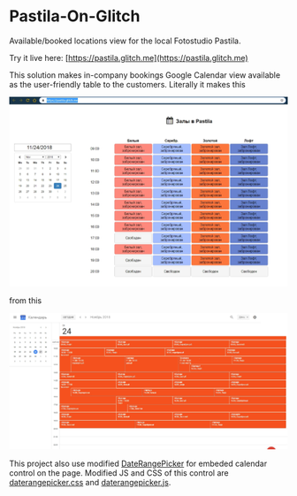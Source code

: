 # Pastila-On-Glitch
Available/booked locations view for the local Fotostudio Pastila.

Try it live here: [https://pastila.glitch.me](https://pastila.glitch.me)

This solution makes in-company bookings Google Calendar view available as the user-friendly table to the customers.
Literally it makes this

![Screenshot](To.jpg)

from this

![Screenshot](From.jpg)

This project also use modified [DateRangePicker](https://github.com/dangrossman/daterangepicker) for embeded calendar control on the page.
Modified JS and CSS of this control are [daterangepicker.css](https://cdn.glitch.com/8c8abf83-748c-401b-8fba-0d082394b640%2Fdaterangepicker.css?1542550681396) and [daterangepicker.js](https://cdn.glitch.com/8c8abf83-748c-401b-8fba-0d082394b640%2Fdaterangepicker.js?1542552213798).
